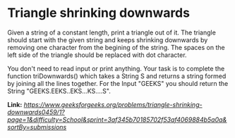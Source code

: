 # Triangle shrinking downwards
Given a string of a constant length, print a triangle out of it. The triangle should start with the given string and keeps shrinking downwards by removing one character from the begining of the string. The spaces on the left side of the triangle should be replaced with dot character.  
  
You don't need to read input or print anything. Your task is to complete the function triDownwards() which takes a String S and returns a string formed by joining all the lines together. For the Input "GEEKS" you should return the String "GEEKS.EEKS..EKS...KS....S".  
  
**Link:** _https://www.geeksforgeeks.org/problems/triangle-shrinking-downwards0459/1?page=1&difficulty=School&sprint=3af345b70185702f53af4069884b5a0a&sortBy=submissions_
